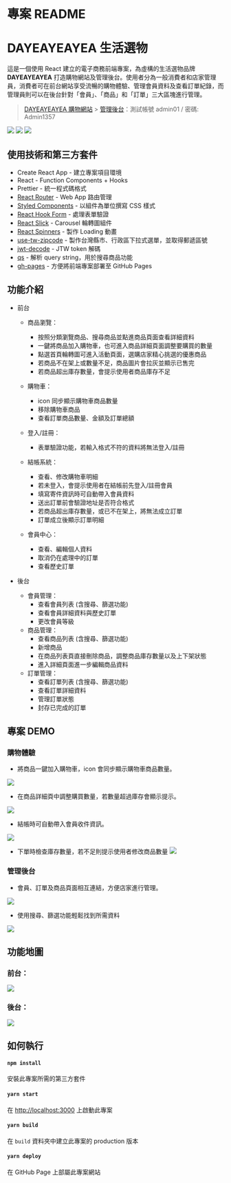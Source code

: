 # 專案 README

# DAYEAYEAYEA 生活選物

這是一個使用 React 建立的電子商務前端專案，為虛構的生活選物品牌 **DAYEAYEAYEA** 打造購物網站及管理後台。使用者分為一般消費者和店家管理員，消費者可在前台網站享受流暢的購物體驗、管理會員資料及查看訂單紀錄，而管理員則可以在後台針對「會員」、「商品」和「訂單」三大區塊進行管理。

> [DAYEAYEAYEA 購物網站](https://jackielin7789978.github.io/DAYEAYEAYEA-frontend/) > [管理後台](https://jackielin7789978.github.io/DAYEAYEAYEA-frontend/admin/login)：測試帳號 admin01 / 密碼: Admin1357

![](https://i.imgur.com/nSdyHE7.gif)
![](https://i.imgur.com/znJvjej.png)
![](https://i.imgur.com/7adGrfG.png)

## 使用技術和第三方套件

- Create React App - 建立專案項目環境
- React - Function Components + Hooks
- Prettier - 統一程式碼格式
- [React Router](https://www.npmjs.com/package/react-router) - Web App 路由管理
- [Styled Components](https://styled-components.com/) - 以組件為單位撰寫 CSS 樣式
- [React Hook Form](https://www.npmjs.com/package/react-hook-form) - 處理表單驗證
- [React Slick](https://www.npmjs.com/package/react-slick) - Carousel 輪轉圖組件
- [React Spinners](https://www.davidhu.io/react-spinners/) - 製作 Loading 動畫
- [use-tw-zipcode](https://www.npmjs.com/package/use-tw-zipcode) - 製作台灣縣市、行政區下拉式選單，並取得郵遞區號
- [jwt-decode](https://www.npmjs.com/package/jwt-decode) - JTW token 解碼
- [qs](https://www.npmjs.com/package/qs) - 解析 query string，用於搜尋商品功能
- [gh-pages](https://www.npmjs.com/package/gh-pages) - 方便將前端專案部署至 GitHub Pages

## 功能介紹

- 前台

  - 商品瀏覽：
    - 按照分類瀏覽商品、搜尋商品並點進商品頁面查看詳細資料
    - 一鍵將商品加入購物車，也可進入商品詳細頁面調整要購買的數量
    - 點選首頁輪轉圖可進入活動頁面，選購店家精心挑選的優惠商品
    - 若商品不在架上或數量不足，商品圖片會拉灰並顯示已售完
    - 若商品超出庫存數量，會提示使用者商品庫存不足
  - 購物車：

    - icon 同步顯示購物車商品數量
    - 移除購物車商品
    - 查看訂單商品數量、金額及訂單總額

  - 登入/註冊：
    - 表單驗證功能，若輸入格式不符的資料將無法登入/註冊
  - 結帳系統：
    - 查看、修改購物車明細
    - 若未登入，會提示使用者在結帳前先登入/註冊會員
    - 填寫寄件資訊時可自動帶入會員資料
    - 送出訂單前會驗證地址是否符合格式
    - 若商品超出庫存數量，或已不在架上，將無法成立訂單
    - 訂單成立後顯示訂單明細
  - 會員中心：
    - 查看、編輯個人資料
    - 取消仍在處理中的訂單
    - 查看歷史訂單

- 後台
  - 會員管理：
    - 查看會員列表 (含搜尋、篩選功能)
    - 查看會員詳細資料與歷史訂單
    - 更改會員等級
  - 商品管理：
    - 查看商品列表 (含搜尋、篩選功能)
    - 新增商品
    - 在商品列表頁直接刪除商品，調整商品庫存數量以及上下架狀態
    - 進入詳細頁面進一步編輯商品資料
  - 訂單管理：
    - 查看訂單列表 (含搜尋、篩選功能)
    - 查看訂單詳細資料
    - 管理訂單狀態
    - 封存已完成的訂單

## 專案 DEMO

### 購物體驗

- 將商品一鍵加入購物車，icon 會同步顯示購物車商品數量。

![](https://i.imgur.com/yf4qRMV.gif)

- 在商品詳細頁中調整購買數量，若數量超過庫存會顯示提示。

![](https://i.imgur.com/WG34LAi.gif)

- 結帳時可自動帶入會員收件資訊。

![](https://i.imgur.com/0dj0Ma2.gif)

- 下單時檢查庫存數量，若不足則提示使用者修改商品數量
  ![](https://i.imgur.com/j1RwrD5.gif)

### 管理後台

- 會員、訂單及商品頁面相互連結，方便店家進行管理。

![](https://i.imgur.com/0yfTYF7.gif)

- 使用搜尋、篩選功能輕鬆找到所需資料

![](https://i.imgur.com/O7UFeWk.gif)

## 功能地圖

### 前台：

![](https://i.imgur.com/Jh9nlrA.jpg)

### 後台：

![](https://i.imgur.com/h41DhVL.jpg)

## 如何執行

#### `npm install`

安裝此專案所需的第三方套件

#### `yarn start`

在 [http://localhost:3000](http://localhost:3000) 上啟動此專案

#### `yarn build`

在 `build` 資料夾中建立此專案的 production 版本

#### `yarn deploy`

在 GitHub Page 上部屬此專案網站
